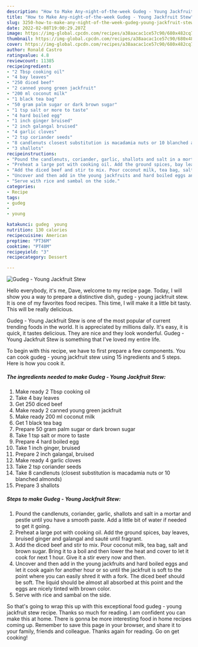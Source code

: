 ```yaml
---
description: "How to Make Any-night-of-the-week Gudeg - Young Jackfruit Stew"
title: "How to Make Any-night-of-the-week Gudeg - Young Jackfruit Stew"
slug: 3250-how-to-make-any-night-of-the-week-gudeg-young-jackfruit-stew
date: 2022-02-08T19:00:29.207Z
image: https://img-global.cpcdn.com/recipes/a38aacac1ce57c90/680x482cq70/gudeg-young-jackfruit-stew-recipe-main-photo.jpg
thumbnail: https://img-global.cpcdn.com/recipes/a38aacac1ce57c90/680x482cq70/gudeg-young-jackfruit-stew-recipe-main-photo.jpg
cover: https://img-global.cpcdn.com/recipes/a38aacac1ce57c90/680x482cq70/gudeg-young-jackfruit-stew-recipe-main-photo.jpg
author: Ronald Castro
ratingvalue: 4.8
reviewcount: 11385
recipeingredient:
- "2 Tbsp cooking oil"
- "4 bay leaves"
- "250 diced beef"
- "2 canned young green jackfruit"
- "200 ml coconut milk"
- "1 black tea bag"
- "50 gram palm sugar or dark brown sugar"
- "1 tsp salt or more to taste"
- "4 hard boiled egg"
- "1 inch ginger bruised"
- "2 inch galangal bruised"
- "4 garlic cloves"
- "2 tsp coriander seeds"
- "8 candlenuts closest substitution is macadamia nuts or 10 blanched almonds"
- "3 shallots"
recipeinstructions:
- "Pound the candlenuts, coriander, garlic, shallots and salt in a mortar and pestle until you have a smooth paste. Add a little bit of water if needed to get it going."
- "Preheat a large pot with cooking oil. Add the ground spices, bay leaves, bruised ginger and galangal and sauté until fragrant."
- "Add the diced beef and stir to mix. Pour coconut milk, tea bag, salt and brown sugar. Bring it to a boil and then lower the heat and cover to let it cook for next 1 hour. Give it a stir every now and then."
- "Uncover and then add in the young jackfruits and hard boiled eggs and let it cook again for another hour or so until the jackfruit is soft to the point where you can easily shred it with a fork. The diced beef should be soft. The liquid should be almost all absorbed at this point and the eggs are nicely tinted with brown color."
- "Serve with rice and sambal on the side."
categories:
- Recipe
tags:
- gudeg
- 
- young

katakunci: gudeg  young 
nutrition: 130 calories
recipecuisine: American
preptime: "PT36M"
cooktime: "PT48M"
recipeyield: "3"
recipecategory: Dessert

---
```



![Gudeg - Young Jackfruit Stew](https://img-global.cpcdn.com/recipes/a38aacac1ce57c90/680x482cq70/gudeg-young-jackfruit-stew-recipe-main-photo.jpg)

Hello everybody, it's me, Dave, welcome to my recipe page. Today, I will show you a way to prepare a distinctive dish, gudeg - young jackfruit stew. It is one of my favorites food recipes. This time, I will make it a little bit tasty. This will be really delicious.

Gudeg - Young Jackfruit Stew is one of the most popular of current trending foods in the world. It is appreciated by millions daily. It's easy, it is quick, it tastes delicious. They are nice and they look wonderful. Gudeg - Young Jackfruit Stew is something that I've loved my entire life.




To begin with this recipe, we have to first prepare a few components. You can cook gudeg - young jackfruit stew using 15 ingredients and 5 steps. Here is how you cook it.

<!--inarticleads1-->

##### The ingredients needed to make Gudeg - Young Jackfruit Stew:

1. Make ready 2 Tbsp cooking oil
1. Take 4 bay leaves
1. Get 250 diced beef
1. Make ready 2 canned young green jackfruit
1. Make ready 200 ml coconut milk
1. Get 1 black tea bag
1. Prepare 50 gram palm sugar or dark brown sugar
1. Take 1 tsp salt or more to taste
1. Prepare 4 hard boiled egg
1. Take 1 inch ginger, bruised
1. Prepare 2 inch galangal, bruised
1. Make ready 4 garlic cloves
1. Take 2 tsp coriander seeds
1. Take 8 candlenuts (closest substitution is macadamia nuts or 10 blanched almonds)
1. Prepare 3 shallots




<!--inarticleads2-->

##### Steps to make Gudeg - Young Jackfruit Stew:

1. Pound the candlenuts, coriander, garlic, shallots and salt in a mortar and pestle until you have a smooth paste. Add a little bit of water if needed to get it going.
1. Preheat a large pot with cooking oil. Add the ground spices, bay leaves, bruised ginger and galangal and sauté until fragrant.
1. Add the diced beef and stir to mix. Pour coconut milk, tea bag, salt and brown sugar. Bring it to a boil and then lower the heat and cover to let it cook for next 1 hour. Give it a stir every now and then.
1. Uncover and then add in the young jackfruits and hard boiled eggs and let it cook again for another hour or so until the jackfruit is soft to the point where you can easily shred it with a fork. The diced beef should be soft. The liquid should be almost all absorbed at this point and the eggs are nicely tinted with brown color.
1. Serve with rice and sambal on the side.




So that's going to wrap this up with this exceptional food gudeg - young jackfruit stew recipe. Thanks so much for reading. I am confident you can make this at home. There is gonna be more interesting food in home recipes coming up. Remember to save this page in your browser, and share it to your family, friends and colleague. Thanks again for reading. Go on get cooking!
